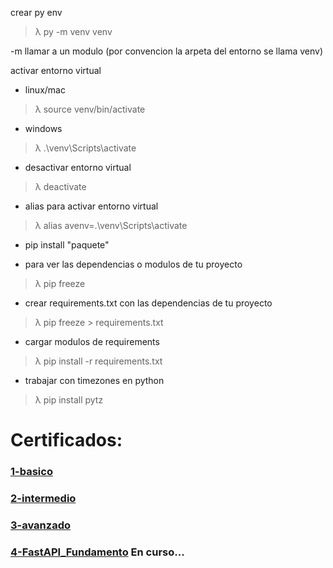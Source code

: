 crear py env

> λ py -m venv venv

-m llamar a un modulo (por convencion la arpeta del entorno se llama venv)

activar entorno virtual

 - linux/mac
 
 > λ source venv/bin/activate

 - windows
 
 > λ .\venv\Scripts\activate

* desactivar entorno virtual

 > λ deactivate

* alias para activar entorno virtual

> λ alias avenv=.\venv\Scripts\activate


* pip install "paquete"

* para ver las dependencias o modulos de tu proyecto 
 > λ  pip freeze

* crear requirements.txt con las dependencias de tu proyecto
 > λ  pip freeze > requirements.txt

* cargar modulos de requirements
 > λ  pip install -r requirements.txt

* trabajar con timezones en python
 > λ pip install pytz

 
# Certificados:

### [1-basico](https://platzi.com/p/luis-encina/curso/1937-python/diploma/detalle/)
###  [2-intermedio](https://platzi.com/p/luis-encina/curso/2255-python-intermedio/diploma/detalle)
###  [3-avanzado](https://platzi.com/p/luis-encina/curso/2397-python-profesional/diploma/detalle)
###  [4-FastAPI_Fundamento]() En curso...
